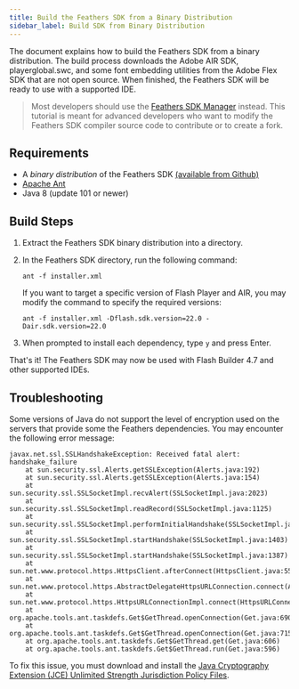 ```yaml
---
title: Build the Feathers SDK from a Binary Distribution
sidebar_label: Build SDK from Binary Distribution
---
```


The document explains how to build the Feathers SDK from a binary distribution. The build process downloads the Adobe AIR SDK, playerglobal.swc, and some font embedding utilities from the Adobe Flex SDK that are not open source. When finished, the Feathers SDK will be ready to use with a supported IDE.

> Most developers should use the [Feathers SDK Manager](./installation-instructions.md) instead. This tutorial is meant for advanced developers who want to modify the Feathers SDK compiler source code to contribute or to create a fork.

## Requirements

- A _binary distribution_ of the Feathers SDK [(available from Github)](https://github.com/BowlerHatLLC/feathers-sdk/releases)
- [Apache Ant](http://ant.apache.org/)
- Java 8 (update 101 or newer)

## Build Steps

1.  Extract the Feathers SDK binary distribution into a directory.

1.  In the Feathers SDK directory, run the following command:

        ant -f installer.xml

    If you want to target a specific version of Flash Player and AIR, you may modify the command to specify the required versions:

        ant -f installer.xml -Dflash.sdk.version=22.0 -Dair.sdk.version=22.0

1.  When prompted to install each dependency, type `y` and press Enter.

That's it! The Feathers SDK may now be used with Flash Builder 4.7 and other supported IDEs.

## Troubleshooting

Some versions of Java do not support the level of encryption used on the servers that provide some the Feathers dependencies. You may encounter the following error message:

```code
javax.net.ssl.SSLHandshakeException: Received fatal alert: handshake_failure
	at sun.security.ssl.Alerts.getSSLException(Alerts.java:192)
	at sun.security.ssl.Alerts.getSSLException(Alerts.java:154)
	at sun.security.ssl.SSLSocketImpl.recvAlert(SSLSocketImpl.java:2023)
	at sun.security.ssl.SSLSocketImpl.readRecord(SSLSocketImpl.java:1125)
	at sun.security.ssl.SSLSocketImpl.performInitialHandshake(SSLSocketImpl.java:1375)
	at sun.security.ssl.SSLSocketImpl.startHandshake(SSLSocketImpl.java:1403)
	at sun.security.ssl.SSLSocketImpl.startHandshake(SSLSocketImpl.java:1387)
	at sun.net.www.protocol.https.HttpsClient.afterConnect(HttpsClient.java:559)
	at sun.net.www.protocol.https.AbstractDelegateHttpsURLConnection.connect(AbstractDelegateHttpsURLConnection.java:185)
	at sun.net.www.protocol.https.HttpsURLConnectionImpl.connect(HttpsURLConnectionImpl.java:153)
	at org.apache.tools.ant.taskdefs.Get$GetThread.openConnection(Get.java:690)
	at org.apache.tools.ant.taskdefs.Get$GetThread.openConnection(Get.java:715)
	at org.apache.tools.ant.taskdefs.Get$GetThread.get(Get.java:606)
	at org.apache.tools.ant.taskdefs.Get$GetThread.run(Get.java:596)
```

To fix this issue, you must download and install the [Java Cryptography Extension (JCE) Unlimited Strength Jurisdiction Policy Files](http://www.oracle.com/technetwork/java/javase/downloads/jce8-download-2133166.html).
